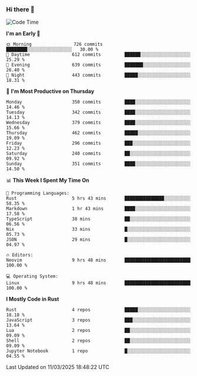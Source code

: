 ### Hi there 👋
<!--START_SECTION:waka-->
![Code Time](http://img.shields.io/badge/Code%20Time-528%20hrs%2044%20mins-blue)

**I'm an Early 🐤** 

```text
🌞 Morning                726 commits         ████████░░░░░░░░░░░░░░░░░   30.00 % 
🌆 Daytime                612 commits         ██████░░░░░░░░░░░░░░░░░░░   25.29 % 
🌃 Evening                639 commits         ███████░░░░░░░░░░░░░░░░░░   26.40 % 
🌙 Night                  443 commits         █████░░░░░░░░░░░░░░░░░░░░   18.31 % 
```
📅 **I'm Most Productive on Thursday** 

```text
Monday                   350 commits         ████░░░░░░░░░░░░░░░░░░░░░   14.46 % 
Tuesday                  342 commits         ████░░░░░░░░░░░░░░░░░░░░░   14.13 % 
Wednesday                379 commits         ████░░░░░░░░░░░░░░░░░░░░░   15.66 % 
Thursday                 462 commits         █████░░░░░░░░░░░░░░░░░░░░   19.09 % 
Friday                   296 commits         ███░░░░░░░░░░░░░░░░░░░░░░   12.23 % 
Saturday                 240 commits         ██░░░░░░░░░░░░░░░░░░░░░░░   09.92 % 
Sunday                   351 commits         ████░░░░░░░░░░░░░░░░░░░░░   14.50 % 
```


📊 **This Week I Spent My Time On** 

```text
💬 Programming Languages: 
Rust                     5 hrs 43 mins       ███████████████░░░░░░░░░░   58.35 % 
Markdown                 1 hr 43 mins        ████░░░░░░░░░░░░░░░░░░░░░   17.58 % 
TypeScript               38 mins             ██░░░░░░░░░░░░░░░░░░░░░░░   06.56 % 
Nix                      33 mins             █░░░░░░░░░░░░░░░░░░░░░░░░   05.73 % 
JSON                     29 mins             █░░░░░░░░░░░░░░░░░░░░░░░░   04.97 % 

🔥 Editors: 
Neovim                   9 hrs 48 mins       █████████████████████████   100.00 % 

💻 Operating System: 
Linux                    9 hrs 48 mins       █████████████████████████   100.00 % 
```

**I Mostly Code in Rust** 

```text
Rust                     4 repos             █████░░░░░░░░░░░░░░░░░░░░   18.18 % 
JavaScript               3 repos             ███░░░░░░░░░░░░░░░░░░░░░░   13.64 % 
Lua                      2 repos             ██░░░░░░░░░░░░░░░░░░░░░░░   09.09 % 
Shell                    2 repos             ██░░░░░░░░░░░░░░░░░░░░░░░   09.09 % 
Jupyter Notebook         1 repo              █░░░░░░░░░░░░░░░░░░░░░░░░   04.55 % 
```




 Last Updated on 11/03/2025 18:48:22 UTC
<!--END_SECTION:waka-->

<!--
**YoganshSharma/YoganshSharma** is a ✨ _special_ ✨ repository because its `README.md` (this file) appears on your GitHub profile.

Here are some ideas to get you started:

- 🔭 I’m currently working on ...
- 🌱 I’m currently learning ...
- 👯 I’m looking to collaborate on ...
- 🤔 I’m looking for help with ...
- 💬 Ask me about ...
- 📫 How to reach me: ...
- 😄 Pronouns: ...
- ⚡ Fun fact: ...
-->
